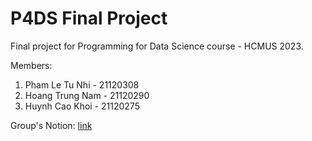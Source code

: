 # P4DS Final Project

Final project for Programming for Data Science course - HCMUS 2023. 

Members:
1. Pham Le Tu Nhi - 21120308
2. Hoang Trung Nam - 21120290
3. Huynh Cao Khoi - 21120275

Group's Notion: [link](https://hickory-adasaurus-926.notion.site/P4DS-Team-a101c7ecbb2341a28d3fafc10164639d)

